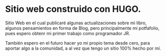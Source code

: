 # Sitio web construido con HUGO.

Sitio Web en el cual publicaré algunas actualizaciones sobre mi libro, algunos pensamientos en forma de Blog, pero principalmente mi potfafolio, pues espero obtenr mi primer trabajo como programador JR.

También espero en el futuro hacer yo mi propio tema desde cero, para aportar algo a la comunidad, a al vez que tengo un sitio 100% hecho por mí.